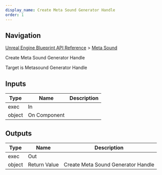 ```yaml
---
display_name: Create Meta Sound Generator Handle
order: 1
---
```

## Navigation

[Unreal Engine Blueprint API Reference](https://dev.epicgames.com/documentation/en-us/unreal-engine/BlueprintAPI) > [Meta Sound](https://dev.epicgames.com/documentation/en-us/unreal-engine/BlueprintAPI/MetaSound)

Create Meta Sound Generator Handle

Target is Metasound Generator Handle

## Inputs

| Type | Name | Description |
| --- | --- | --- |
| exec | In |  |
| object | On Component |  |

## Outputs

| Type | Name | Description |
| --- | --- | --- |
| exec | Out |  |
| object | Return Value | Create Meta Sound Generator Handle |

